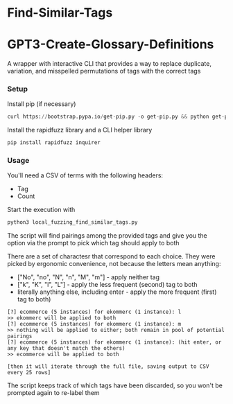 # Find-Similar-Tags
# GPT3-Create-Glossary-Definitions

A wrapper with interactive CLI that provides a way to replace duplicate, variation, and misspelled permutations of tags with the correct tags



### Setup

Install pip (if necessary)
```py
curl https://bootstrap.pypa.io/get-pip.py -o get-pip.py && python get-pip.py
```
Install the rapidfuzz library and a CLI helper library
```py
pip install rapidfuzz inquirer
```

### Usage

You'll need a CSV of terms with the following headers:
* Tag
* Count

Start the execution with
```py
python3 local_fuzzing_find_similar_tags.py
```

The script will find pairings among the provided tags and give you the option via the prompt to pick which tag should apply to both

There are a set of charactesr that correspond to each choice. They were picked by ergonomic convenience, not because the letters mean anything:

* ["No", "no", "N", "n", "M", "m"] - apply neither tag
* ["k", "K", "l", "L"] - apply the less frequent (second) tag to both
* literally anything else, including enter - apply the more frequent (first) tag to both)

```text
[?] ecommerce (5 instances) for ekommerc (1 instance): l
>> ekommerc will be applied to both
[?] ecommerce (5 instances) for ekommerc (1 instance): m
>> nothing will be applied to either; both remain in pool of potential pairings
[?] ecommerce (5 instances) for ekommerc (1 instance): (hit enter, or any key that doesn't match the others)
>> ecommerce will be applied to both

[then it will iterate through the full file, saving output to CSV every 25 rows]
```

The script keeps track of which tags have been discarded, so you won't be prompted again to re-label them
